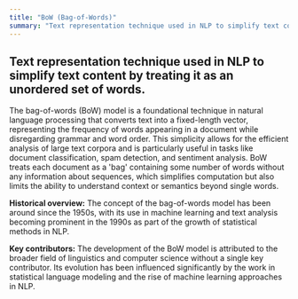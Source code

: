 ```yaml
---
title: "BoW (Bag-of-Words)"
summary: "Text representation technique used in NLP to simplify text content by treating it as an unordered set of words."
---
```


## Text representation technique used in NLP to simplify text content by treating it as an unordered set of words.

The bag-of-words (BoW) model is a foundational technique in natural language processing that converts text into a fixed-length vector, representing the frequency of words appearing in a document while disregarding grammar and word order. This simplicity allows for the efficient analysis of large text corpora and is particularly useful in tasks like document classification, spam detection, and sentiment analysis. BoW treats each document as a 'bag' containing some number of words without any information about sequences, which simplifies computation but also limits the ability to understand context or semantics beyond single words.

**Historical overview:** The concept of the bag-of-words model has been around since the 1950s, with its use in machine learning and text analysis becoming prominent in the 1990s as part of the growth of statistical methods in NLP.

**Key contributors:** The development of the BoW model is attributed to the broader field of linguistics and computer science without a single key contributor. Its evolution has been influenced significantly by the work in statistical language modeling and the rise of machine learning approaches in NLP.

